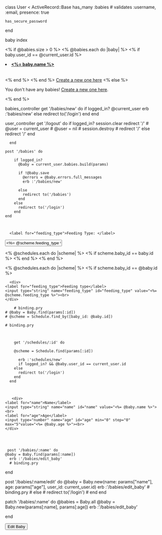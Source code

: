 class User < ActiveRecord::Base
    has_many :babies
    # validates :username, :email, presence: true
  
    has_secure_password
  
  end
  



baby index 

  <% if @babies.size > 0 %>
    <% @babies.each do |baby| %>
      <% if baby.user_id == @current_user.id %>
        <li><a href="/babies/<%= baby.id %>"><b><%= baby.name %></b></a></li>
        <br></br>
      <% end %>
    <% end %>
    <a href="/babies/new">Create a new one here</a>
  <% else %>
    <p>You don't have any babies! <a href="/babies/new">Create a new one here</a>.</p>
  <% end %>
</ul>



babies_controller
 get '/babies/new' do
        if logged_in?
          @current_user
          erb :'babies/new'
        else
          redirect to('/login')
        end
      end


user_controller
      get '/logout' do
        if logged_in?
            session.clear
            redirect '/'
          # @user = current_user
          # @user = nil
          # session.destroy
          # redirect '/'
        else
          redirect '/'
        end

      end

    post '/babies' do
       
        if logged_in?
          @baby = current_user.babies.build(params)
 
          if !@baby.save
            @errors = @baby.errors.full_messages
            erb :'/babies/new'
            
          else
            redirect to('/babies')
          end
        else
          redirect to('/login')
        end
    end  



      <label for="feeding_type">Feeding Type: </label>
  <input type="string" name="feeding_type" id="feeding_type" value="<%= @scheme.feeding_type %>"/>


<% @schedules.each do |scheme| %>
  <% if scheme.baby_id == baby.id %>
    <% end %>
  <% end %>
  


<% @schedules.each do |scheme| %>
  <% if scheme.baby_id == @baby.id %>


      <div>
    <label for="feeding_type">Feeding type</label>
    <input type="string" name="feeding_type" id="feeding_type" value="<%= @scheme.feeding_type %>"><br>
    </div>

        # binding.pry
    # @baby = Baby.find(params[:id])
    # @scheme = Schedule.find_by([baby_id: @baby.id])
    
    # binding.pry



        get '/schedules/:id' do 
       
        @scheme = Schedule.find(params[:id])
       
          erb :'schedules/new'
          if logged_in? && @baby.user_id == current_user.id
        else
          redirect to('/login')
        end
      end  



       <div>
    <label for="name">Name</label>
    <input type="string" name="name" id="name" value="<%= @baby.name %>"><br>
    <label for="age">Age</label>
    <input type="number" name="age" id="age" min="0" step="0" max="5"value="<%= @baby.age %>"><br>
    </div>




     post '/babies/:name' do
    @baby = Baby.find(params[:name])
      erb :'/babies/edit_baby'
      # binding.pry
  end

  post '/babies/:name/edit' do
    @baby = Baby.new(name: params["name"], age: params["age"], user_id: current_user.id)
      erb :'/babies/edit_baby'
      # binding.pry
      # else
      #   redirect to('/login')
      # end
  end

  patch '/babies/:name' do
    @babies = Baby.all
    @baby = Baby.new(params[:name], params[:age])
    erb :'/babies/edit_baby'
 
  end  



<form action="/babies/<%= @baby.id %>/edit" >
  <input type="hidden" id="hidden" name="_method" value="edit"/>
  <input type="submit" value="Edit Baby">
</form>